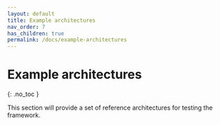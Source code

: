 ```yaml
---
layout: default
title: Example architectures
nav_order: 7
has_children: true
permalink: /docs/example-architectures
---
```


# Example architectures
{: .no_toc }

This section will provide a set of reference architectures for testing the framework.
